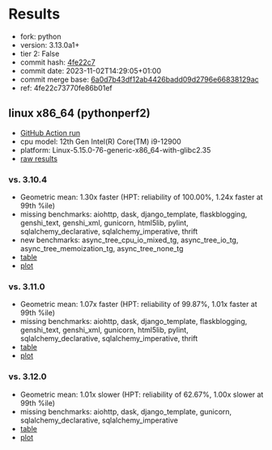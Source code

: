 # Results

- fork: python
- version: 3.13.0a1+
- tier 2: False
- commit hash: [4fe22c7](https://github.com/python/cpython/commit/4fe22c7)
- commit date: 2023-11-02T14:29:05+01:00
- commit merge base: [6a0d7b43df12ab4426badd09d2796e66838129ac](https://github.com/python/cpython/commit/6a0d7b43df12ab4426badd09d2796e66838129ac)
- ref: 4fe22c73770fe86b01ef

## linux x86_64 (pythonperf2)

- [GitHub Action run](https://github.com/faster-cpython/benchmarking/actions/runs/6735040445)
- cpu model: 12th Gen Intel(R) Core(TM) i9-12900
- platform: Linux-5.15.0-76-generic-x86_64-with-glibc2.35
- [raw results](bm-20231102-pythonperf2-x86_64-python-4fe22c73770fe86b01ef-3.13.0a1%2B-4fe22c7.json)

### vs. 3.10.4

- Geometric mean: 1.30x faster (HPT: reliability of 100.00%, 1.24x faster at 99th %ile)
- missing benchmarks: aiohttp, dask, django_template, flaskblogging, genshi_text, genshi_xml, gunicorn, html5lib, pylint, sqlalchemy_declarative, sqlalchemy_imperative, thrift
- new benchmarks: async_tree_cpu_io_mixed_tg, async_tree_io_tg, async_tree_memoization_tg, async_tree_none_tg
- [table](bm-20231102-pythonperf2-x86_64-python-4fe22c73770fe86b01ef-3.13.0a1%2B-4fe22c7-vs-3.10.4.md)
- [plot](bm-20231102-pythonperf2-x86_64-python-4fe22c73770fe86b01ef-3.13.0a1%2B-4fe22c7-vs-3.10.4.png)

### vs. 3.11.0

- Geometric mean: 1.07x faster (HPT: reliability of 99.87%, 1.01x faster at 99th %ile)
- missing benchmarks: aiohttp, dask, django_template, flaskblogging, genshi_text, genshi_xml, gunicorn, html5lib, pylint, sqlalchemy_declarative, sqlalchemy_imperative, thrift
- [table](bm-20231102-pythonperf2-x86_64-python-4fe22c73770fe86b01ef-3.13.0a1%2B-4fe22c7-vs-3.11.0.md)
- [plot](bm-20231102-pythonperf2-x86_64-python-4fe22c73770fe86b01ef-3.13.0a1%2B-4fe22c7-vs-3.11.0.png)

### vs. 3.12.0

- Geometric mean: 1.01x slower (HPT: reliability of 62.67%, 1.00x slower at 99th %ile)
- missing benchmarks: aiohttp, dask, django_template, gunicorn, sqlalchemy_declarative, sqlalchemy_imperative
- [table](bm-20231102-pythonperf2-x86_64-python-4fe22c73770fe86b01ef-3.13.0a1%2B-4fe22c7-vs-3.12.0.md)
- [plot](bm-20231102-pythonperf2-x86_64-python-4fe22c73770fe86b01ef-3.13.0a1%2B-4fe22c7-vs-3.12.0.png)

